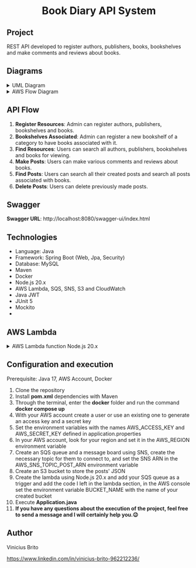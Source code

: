 <h1 align="center">
  Book Diary API System
</h1>

## Project

REST API developed to register authors, publishers, books, bookshelves and make comments and reviews about books.

## Diagrams
<details>
    <summary>UML Diagram</summary>
    <img src="./images/UML Book Diary.png" alt="UML Diagram">
</details>
<details>
    <summary>AWS Flow Diagram</summary>
    <img src="./images/AWS_posts_flow.png" alt="AWS Flow Diagram">
</details>

## API Flow

1. **Register Resources**: Admin can register authors, publishers, bookshelves and books.
2. **Bookshelves Associated**: Admin can register a new bookshelf of a category to have books associated with it.
3. **Find Resources**: Users can search all authors, publishers, bookshelves and books for viewing.
4. **Make Posts**: Users can make various comments and reviews about books.
5. **Find Posts**: Users can search all their created posts and search all posts associated with books.
6. **Delete Posts**: Users can delete previously made posts.

## Swagger
**Swagger URL**: http://localhost:8080/swagger-ui/index.html

## Technologies
- Language: Java
- Framework: Spring Boot (Web, Jpa, Security)
- Database: MySQL
- Maven
- Docker
- Node.js 20.x
- AWS Lambda, SQS, SNS, S3 and CloudWatch
- Java JWT
- JUnit 5
- Mockito
- 
## AWS Lambda
<details>
    <summary>AWS Lambda function Node.js 20.x</summary>

    ```javascript
    import { S3Client, GetObjectCommand, PutObjectCommand } from "@aws-sdk/client-s3";

    const client = new S3Client({ region: "us-east-1" });
    const bucketName = process.env.BUCKET_NAME;

    export const handler = async (event) => {
        for (const record of event.Records) {
            const message = JSON.parse(record.body);
            const post = JSON.parse(message.Message);
            const action = post.action;
            const userId = post.user_id;

            const s3FileKey = `users/${userId}/posts.json`;

            if (action === 'ADD') {
                await addPostToS3(s3FileKey, post);
            } else if (action === 'REMOVE') {
                await removePostFromS3(s3FileKey, post.id);
            }
        }
    };

    const addPostToS3 = async (fileKey, post) => {
        try {
            const response = await getS3Object(bucketName, fileKey);

            const existingPosts = JSON.parse(response);

            existingPosts.push(post);

            await putS3Object(bucketName, fileKey, JSON.stringify(existingPosts, null, 2));


        } catch (error) {
            if (error.Code === 'NoSuchKey') {
                await putS3Object(bucketName, fileKey, JSON.stringify([post], null, 2));
            } else {
                console.error('Error getting or putting object in S3:', error);
                throw error;
            }
        }
    };

    const removePostFromS3 = async (fileKey, postId) => {
        try {
            const response = await getS3Object(bucketName, fileKey);
            
            const existingPosts = JSON.parse(response);
            
            const updatedPosts = existingPosts.filter(post => post.id !== postId);
            
            await putS3Object(bucketName, fileKey, JSON.stringify(updatedPosts, null, 2));

        } catch (error) {
            if (error.code === 'NoSuchKey') {
                console.log("File not found. No action taken.");
            } else {
                console.error('Error getting object from S3:', error);
                throw error;
            }
        }
    };

    async function putS3Object(bucket, key, content) {
        try {
            const putCommand = new PutObjectCommand({
                Bucket: bucket,
                Key: key,
                Body: content,
                ContentType: "application/json"
            });

            const putResult = await client.send(putCommand);

            return putResult;

        } catch (error) {
            console.log("Error", error);
            return;
        }
    }

    async function getS3Object(bucket, key) {
        const getCommand = new GetObjectCommand({
            Bucket: bucket,
            Key: key
        });

        try {
            const response = await client.send(getCommand);
            return streamToString(response.Body);

        } catch (error) {
            console.error("Error while getting object from bucket:", error);
            throw error;
        }
    }

    function streamToString(stream) {
        return new Promise((resolve, reject) => {
            const chunks = [];
            stream.on("data", (chunk) => chunks.push(chunk));
            stream.on("end", () => resolve(Buffer.concat(chunks).toString("utf-8")));
            stream.on("error", reject);
        });
    }
    ```

</details>

## Configuration and execution

Prerequisite: Java 17, AWS Account, Docker
1. Clone the repository
2. Install **pom.xml** dependencies with Maven
3. Through the terminal, enter the **docker** folder and run the command **docker compose up**
4. With your AWS account create a user or use an existing one to generate an access key and a secret key
5. Set the environment variables with the names AWS_ACCESS_KEY and AWS_SECRET_KEY defined in application.properties
6. In your AWS account, look for your region and set it in the AWS_REGION environment variable
7. Create an SQS queue and a message board using SNS, create the necessary topic for them to connect to, and set the SNS ARN in the AWS_SNS_TOPIC_POST_ARN environment variable
8. Create an S3 bucket to store the posts' JSON
9. Create the lambda using Node.js 20.x and add your SQS queue as a trigger and add the code I left in the lambda section, in the AWS console set the environment variable BUCKET_NAME with the name of your created bucket
10. Execute **Application.java**
11. **If you have any questions about the execution of the project, feel free to send a message and I will certainly help you.😉**

## Author
Vinicius Brito

https://www.linkedin.com/in/vinicius-brito-962212236/
